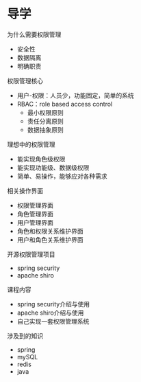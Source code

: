 # 导学

为什么需要权限管理
- 安全性
- 数据隔离
- 明确职责

权限管理核心
- 用户-权限：人员少，功能固定，简单的系统
- RBAC：role based access control
    - 最小权限原则
    - 责任分离原则
    - 数据抽象原则

理想中的权限管理
- 能实现角色级权限
- 能实现功能级、数据级权限
- 简单、易操作，能够应对各种需求

相关操作界面
- 权限管理界面
- 角色管理界面
- 用户管理界面
- 角色和权限关系维护界面
- 用户和角色关系维护界面

开源权限管理项目
- spring security
- apache shiro

课程内容
- spring security介绍与使用
- apache shiro介绍与使用
- 自己实现一套权限管理系统

涉及到的知识
- spring
- mySQL
- redis
- java
